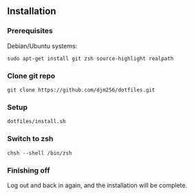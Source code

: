 ## Installation

### Prerequisites

Debian/Ubuntu systems:

```
sudo apt-get install git zsh source-highlight realpath
```

### Clone git repo

```
git clone https://github.com/djm256/dotfiles.git
```

### Setup

```
dotfiles/install.sh
```

### Switch to zsh

```
chsh --shell /bin/zsh
```

### Finishing off

Log out and back in again, and the installation will be complete.
